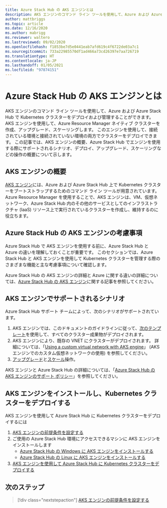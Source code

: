 ```yaml
---
title: Azure Stack Hub の AKS エンジンとは
description: AKS エンジンのコマンド ライン ツールを使用して、Azure および Azure Stack Hub で Kubernetes クラスターをデプロイおよび管理する方法を学習します。
author: mattbriggs
ms.topic: article
ms.date: 12/16/2020
ms.author: mabrigg
ms.reviewer: waltero
ms.lastreviewed: 09/02/2020
ms.openlocfilehash: f1853be7d5e0441eab7afd619c4f6722de03a7c1
ms.sourcegitcommit: 733a22985570df1ad466a73cd26397e7aa726719
ms.translationtype: HT
ms.contentlocale: ja-JP
ms.lasthandoff: 01/05/2021
ms.locfileid: "97874151"
---
```

# <a name="what-is-the-aks-engine-on-azure-stack-hub"></a>Azure Stack Hub の AKS エンジンとは

AKS エンジンのコマンド ライン ツールを使用して、Azure および Azure Stack Hub で Kubernetes クラスターをデプロイおよび管理することができます。 AKS エンジンを使用して、Azure Resource Manager ネイティブ クラスターを作成、アップグレード、スケーリングします。 このエンジンを使用して、接続されている環境と接続されていない環境の両方でクラスターをデプロイできます。 この記事では、AKS エンジンの概要、Azure Stack Hub でエンジンを使用する際にサポートされるシナリオ、デプロイ、アップグレード、スケーリングなどの操作の概要について示します。

## <a name="overview-of-the-aks-engine"></a>AKS エンジンの概要

[AKS エンジン](https://github.com/Azure/aks-engine)には、Azure および Azure Stack Hub 上で Kubernetes クラスターをブートストラップするためのコマンド ライン ツールが用意されています。 Azure Resource Manager を使用することで、AKS エンジンは、VM、仮想ネットワーク、Azure Stack Hub 内のその他のサービスとしてのインフラストラクチャ (IaaS) リソース上で実行されているクラスターを作成し、維持するのに役立ちます。

## <a name="aks-engine-on-azure-stack-hub-considerations"></a>Azure Stack Hub の AKS エンジンの考慮事項

Azure Stack Hub で AKS エンジンを使用する前に、Azure Stack Hub と Azure の違いを理解しておくことが重要です。 このセクションでは、Azure Stack Hub と AKS エンジンを使用して Kubernetes クラスターを管理する際のさまざまな機能と主な考慮事項について確認します。

Azure Stack Hub の AKS エンジンの詳細と Azure に関する違いの詳細については、[Azure Stack Hub の AKS エンジン](https://github.com/Azure/aks-engine/blob/master/docs/topics/azure-stack.md)に関する記事を参照してください。

## <a name="supported-scenarios-with-the-aks-engine"></a>AKS エンジンでサポートされるシナリオ

Azure Stack Hub サポート チームによって、次のシナリオがサポートされています。

1.  AKS エンジンでは、このドキュメントのガイドラインに従って、[次のテンプレート](https://github.com/Azure/aks-engine/tree/master/examples/azure-stack)を使用して、すべてのクラスター成果物がデプロイされます。
2.  AKS エンジンにより、既存の VNET にクラスターがデプロイされます。 詳細については、「[Using a custom virtual network with AKS engine](https://github.com/Azure/aks-engine/blob/master/docs/tutorials/custom-vnet.md)」 (AKS エンジンでのカスタム仮想ネットワークの使用) を参照してください。
3.  [アップグレード](azure-stack-kubernetes-aks-engine-upgrade.md)と[スケール](azure-stack-kubernetes-aks-engine-scale.md)操作。

AKS エンジンと Azure Stack Hub の詳細については、「[Azure Stack Hub の AKS エンジンのサポート ポリシー](azure-stack-kubernetes-aks-engine-support.md)」を参照してください。

## <a name="install-the-aks-engine-and-deploy-a-kubernetes-cluster"></a>AKS エンジンをインストールし、Kubernetes クラスターをデプロイする

AKS エンジンを使用して Azure Stack Hub に Kubernetes クラスターをデプロイするには

1. [AKS エンジンの前提条件を設定する](azure-stack-kubernetes-aks-engine-set-up.md)
2. ご使用の Azure Stack Hub 環境にアクセスできるマシンに AKS エンジンをインストールします
     - [Azure Stack Hub の Windows に AKS エンジンをインストールする](azure-stack-kubernetes-aks-engine-deploy-windows.md)
     - [Azure Stack Hub の Linux に AKS エンジンをインストールする](azure-stack-kubernetes-aks-engine-deploy-linux.md)
3. [AKS エンジンを使用して Azure Stack Hub に Kubernetes クラスターをデプロイする](azure-stack-kubernetes-aks-engine-deploy-cluster.md)

## <a name="next-steps"></a>次のステップ

> [!div class="nextstepaction"]
> [AKS エンジンの前提条件を設定する](azure-stack-kubernetes-aks-engine-set-up.md)